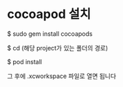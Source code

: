 
# cocoapod 설치


$ sudo gem install cocoapods

$ cd (해당 project가 있는 폴더의 경로)

$ pod install

그 후에 .xcworkspace 파일로 열면 됩니다
